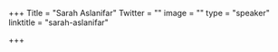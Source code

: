 +++
Title = "Sarah Aslanifar"
Twitter = ""
image = ""
type = "speaker"
linktitle = "sarah-aslanifar"

+++


